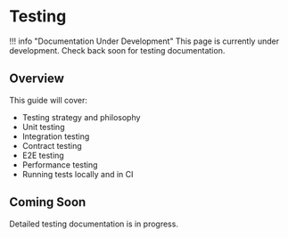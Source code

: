 # Testing

!!! info "Documentation Under Development"
    This page is currently under development. Check back soon for testing documentation.

## Overview

This guide will cover:

- Testing strategy and philosophy
- Unit testing
- Integration testing
- Contract testing
- E2E testing
- Performance testing
- Running tests locally and in CI

## Coming Soon

Detailed testing documentation is in progress.
